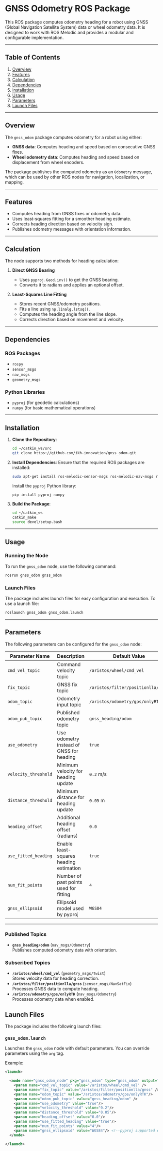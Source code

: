 # GNSS Odometry ROS Package

This ROS package computes odometry heading for a robot using GNSS (Global Navigation Satellite System) data or wheel odometry data. It is designed to work with ROS Melodic and provides a modular and configurable implementation.

---

## **Table of Contents**
1. [Overview](#overview)
2. [Features](#features)
3. [Calculation](#calculation)
3. [Dependencies](#dependencies)
4. [Installation](#installation)
5. [Usage](#usage)
6. [Parameters](#parameters)
7. [Launch Files](#launch-files)


---

## **Overview**

The `gnss_odom` package computes odometry for a robot using either:
- **GNSS data**: Computes heading and speed based on consecutive GNSS fixes.
- **Wheel odometry data**: Computes heading and speed based on displacement from wheel encoders.

The package publishes the computed odometry as an `Odometry` message, which can be used by other ROS nodes for navigation, localization, or mapping.

---

## **Features**
- Computes heading from GNSS fixes or odometry data.
- Uses least-squares fitting for a smoother heading estimate.
- Corrects heading direction based on velocity sign.
- Publishes odometry messages with orientation information.
---
## **Calculation**

The node supports two methods for heading calculation:

1. **Direct GNSS Bearing**
   - Uses `pyproj.Geod.inv()` to get the GNSS bearing.
   - Converts it to radians and applies an optional offset.

2. **Least-Squares Line Fitting**
   - Stores recent GNSS/odometry positions.
   - Fits a line using `np.linalg.lstsq()`.
   - Computes the heading angle from the line slope.
   - Corrects direction based on movement and velocity.

---

## **Dependencies**

### ROS Packages
- `rospy`
- `sensor_msgs`
- `nav_msgs`
- `geometry_msgs`

### Python Libraries
- `pyproj` (for geodetic calculations)
- `numpy` (for basic mathematical operations)

---

## **Installation**

1. **Clone the Repository**:
   ```bash
   cd ~/catkin_ws/src
   git clone https://github.com/ikh-innovation/gnss_odom.git
   ```

2. **Install Dependencies**:
   Ensure that the required ROS packages are installed:
   ```bash
   sudo apt-get install ros-melodic-sensor-msgs ros-melodic-nav-msgs ros-melodic-geometry-msgs
   ```
   Install the `pyproj` Python library:
   ```bash
   pip install pyproj numpy
   ```

3. **Build the Package**:
   ```bash
   cd ~/catkin_ws
   catkin_make
   source devel/setup.bash
   ```

---

## **Usage**

### Running the Node
To run the `gnss_odom` node, use the following command:
```bash
rosrun gnss_odom gnss_odom
```

### Launch Files
The package includes launch files for easy configuration and execution. To use a launch file:
```bash
roslaunch gnss_odom gnss_odom.launch
```

---

## **Parameters**

The following parameters can be configured for the `gnss_odom` node:

| Parameter Name        | Description | Default Value |
|----------------------|-------------|--------------|
| `cmd_vel_topic`      | Command velocity topic | `/aristos/wheel/cmd_vel` |
| `fix_topic`          | GNSS fix topic | `/aristos/filter/positionlla/gnss` |
| `odom_topic`         | Odometry input topic | `/aristos/odometry/gps/onlyRTK` |
| `odom_pub_topic`     | Published odometry topic | `gnss_heading/odom` |
| `use_odometry`       | Use odometry instead of GNSS for heading | `true` |
| `velocity_threshold` | Minimum velocity for heading update | `0.2` m/s |
| `distance_threshold` | Minimum distance for heading update | `0.05` m |
| `heading_offset`     | Additional heading offset (radians) | `0.0` |
| `use_fitted_heading` | Enable least-squares heading estimation | `true` |
| `num_fit_points`     | Number of past points used for fitting | `4` |
| `gnss_ellipsoid`     | Ellipsoid model used by pyproj | `WGS84` |

---

### **Published Topics**
- **`gnss_heading/odom`** (`nav_msgs/Odometry`)  
  Publishes computed odometry data with orientation.

### **Subscribed Topics**
- **`/aristos/wheel/cmd_vel`** (`geometry_msgs/Twist`)  
  Stores velocity data for heading correction.
- **`/aristos/filter/positionlla/gnss`** (`sensor_msgs/NavSatFix`)  
  Processes GNSS data to compute heading.
- **`/aristos/odometry/gps/onlyRTK`** (`nav_msgs/Odometry`)  
  Processes odometry data when enabled.

## **Launch Files**

The package includes the following launch files:

### `gnss_odom.launch`
Launches the `gnss_odom` node with default parameters. You can override parameters using the `arg` tag.

Example:
```xml
<launch>

  <node name="gnss_odom_node" pkg="gnss_odom" type="gnss_odom" output="screen">
    <param name="cmd_vel_topic" value="/aristos/wheel/cmd_vel" />
    <param name="fix_topic" value="/aristos/filter/positionlla/gnss" />
    <param name="odom_topic" value="/aristos/odometry/gps/onlyRTK"/>
    <param name="odom_pub_topic" value="gnss_heading/odom" />
    <param name="use_odometry" value="true"/>
    <param name="velocity_threshold" value="0.2"/>
    <param name="distance_threshold" value="0.05"/>
    <param name="heading_offset" value="0.0"/>
    <param name="use_fitted_heading" value="true"/>
    <param name="num_fit_points" value="4"/>
    <param name="gnss_ellipsoid" value="WGS84"/> <!--pyproj supported ellipsoids-->
  </node>

</launch>
```



